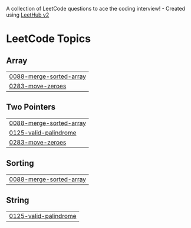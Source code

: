 A collection of LeetCode questions to ace the coding interview! - Created using [LeetHub v2](https://github.com/arunbhardwaj/LeetHub-2.0)
<!---LeetCode Topics Start-->
# LeetCode Topics
## Array
|  |
| ------- |
| [0088-merge-sorted-array](https://github.com/Ritupan-Deka/DSA/tree/master/0088-merge-sorted-array) |
| [0283-move-zeroes](https://github.com/Ritupan-Deka/DSA/tree/master/0283-move-zeroes) |
## Two Pointers
|  |
| ------- |
| [0088-merge-sorted-array](https://github.com/Ritupan-Deka/DSA/tree/master/0088-merge-sorted-array) |
| [0125-valid-palindrome](https://github.com/Ritupan-Deka/DSA/tree/master/0125-valid-palindrome) |
| [0283-move-zeroes](https://github.com/Ritupan-Deka/DSA/tree/master/0283-move-zeroes) |
## Sorting
|  |
| ------- |
| [0088-merge-sorted-array](https://github.com/Ritupan-Deka/DSA/tree/master/0088-merge-sorted-array) |
## String
|  |
| ------- |
| [0125-valid-palindrome](https://github.com/Ritupan-Deka/DSA/tree/master/0125-valid-palindrome) |
<!---LeetCode Topics End-->